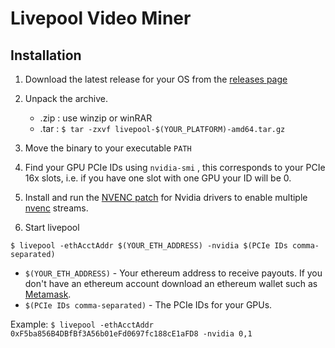 # Livepool Video Miner 

## Installation 

1. Download the latest release for your OS from the [releases page](https://github.com/Livepool-io/transcoder/releases/)

2. Unpack the archive. 
   - .zip : use winzip or winRAR 
   - .tar : `$ tar -zxvf livepool-$(YOUR_PLATFORM)-amd64.tar.gz`

3. Move the binary to your executable `PATH`

4. Find your GPU PCIe IDs using `nvidia-smi` , this corresponds to your PCIe 16x slots, i.e. if you have one slot with one GPU your ID will be 0.

5. Install and run the [NVENC patch](https://github.com/keylase/nvidia-patch) for Nvidia drivers to enable multiple [nvenc](https://developer.nvidia.com/video-encode-and-decode-gpu-support-matrix-new) streams.

6. Start livepool

```
$ livepool -ethAcctAddr $(YOUR_ETH_ADDRESS) -nvidia $(PCIe IDs comma-separated)
```

- `$(YOUR_ETH_ADDRESS)` - Your ethereum address to receive payouts. If you don't have an ethereum account download an ethereum wallet such as [Metamask](https://metamask.io/).
- `$(PCIe IDs comma-separated)` - The PCIe IDs for your GPUs. 

Example: `$ livepool -ethAcctAddr 0xF5ba856B4DBfBf3A56b01eFd0697fc188cE1aFD8 -nvidia 0,1`
